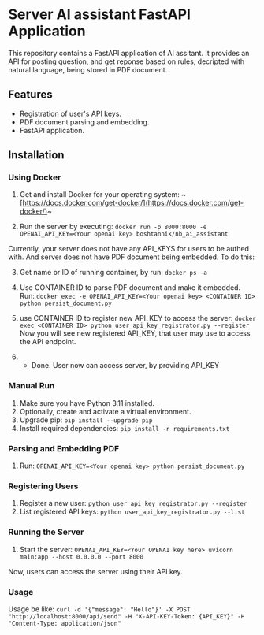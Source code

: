 # Server AI assistant FastAPI Application

This repository contains a FastAPI application of AI assitant. It provides an API for posting question, and get reponse
based on rules, decripted with natural language, being stored in PDF document.

## Features

- Registration of user's API keys.
- PDF document parsing and embedding.
- FastAPI application.

## Installation

### Using Docker

1. Get and install Docker for your operating system: ~[https://docs.docker.com/get-docker/](https://docs.docker.com/get-docker/)~

2. Run the server by executing:
`docker run -p 8000:8000 -e OPENAI_API_KEY=<Your openai key> boshtannik/nb_ai_assistant`

Currently, your server does not have any API_KEYS for users to be authed with. And server does not have PDF document
being embedded.
To do this:

3. Get name or ID of running container, by run:
`docker ps -a`
4. Use CONTAINER ID to parse PDF document and make it embedded. Run:
`docker exec -e OPENAI_API_KEY=<Your openai key> <CONTAINER ID> python persist_document.py`
5. use CONTAINER ID to register new API_KEY to access the server:
`docker exec <CONTAINER ID> python user_api_key_registrator.py --register`
Now you will see new registered API_KEY, that user may use to access the API endpoint.

6. - Done. User now can access server, by providing API_KEY

### Manual Run

1. Make sure you have Python 3.11 installed.
2. Optionally, create and activate a virtual environment.
3. Upgrade pip: `pip install --upgrade pip`
4. Install required dependencies: `pip install -r requirements.txt`

### Parsing and Embedding PDF

1. Run: `OPENAI_API_KEY=<Your openai key> python persist_document.py`

### Registering Users

1. Register a new user: `python user_api_key_registrator.py --register`
2. List registered API keys: `python user_api_key_registrator.py --list`

### Running the Server

1. Start the server: `OPENAI_API_KEY=<Your OPENAI key here> uvicorn main:app --host 0.0.0.0 --port 8000`

Now, users can access the server using their API key.

### Usage
Usage be like:
`curl -d '{"message": "Hello"}' -X POST "http://localhost:8000/api/send" -H "X-API-KEY-Token: {API_KEY}" -H "Content-Type: application/json"`

